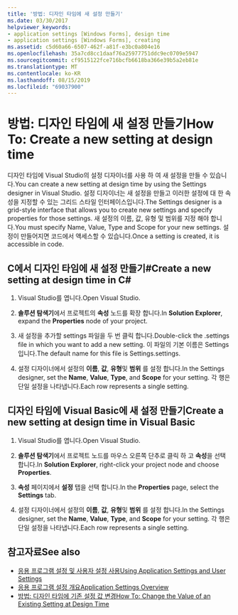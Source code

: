 ```yaml
---
title: '방법: 디자인 타임에 새 설정 만들기'
ms.date: 03/30/2017
helpviewer_keywords:
- application settings [Windows Forms], design time
- application settings [Windows Forms], creating
ms.assetid: c5d60a66-6507-462f-a81f-e3bc0a804e16
ms.openlocfilehash: 35a7cd8cc1daaf76a25977751ddc9ec0709e5947
ms.sourcegitcommit: cf9515122fce716bcfb6618ba366e39b5a2eb81e
ms.translationtype: MT
ms.contentlocale: ko-KR
ms.lasthandoff: 08/15/2019
ms.locfileid: "69037900"
---
```

# <a name="how-to-create-a-new-setting-at-design-time"></a><span data-ttu-id="7d52a-102">방법: 디자인 타임에 새 설정 만들기</span><span class="sxs-lookup"><span data-stu-id="7d52a-102">How To: Create a new setting at design time</span></span>

<span data-ttu-id="7d52a-103">디자인 타임에 Visual Studio의 설정 디자이너를 사용 하 여 새 설정을 만들 수 있습니다.</span><span class="sxs-lookup"><span data-stu-id="7d52a-103">You can create a new setting at design time by using the Settings designer in Visual Studio.</span></span> <span data-ttu-id="7d52a-104">설정 디자이너는 새 설정을 만들고 이러한 설정에 대 한 속성을 지정할 수 있는 그리드 스타일 인터페이스입니다.</span><span class="sxs-lookup"><span data-stu-id="7d52a-104">The Settings designer is a grid-style interface that allows you to create new settings and specify properties for those settings.</span></span> <span data-ttu-id="7d52a-105">새 설정의 이름, 값, 유형 및 범위를 지정 해야 합니다.</span><span class="sxs-lookup"><span data-stu-id="7d52a-105">You must specify Name, Value, Type and Scope for your new settings.</span></span> <span data-ttu-id="7d52a-106">설정이 만들어지면 코드에서 액세스할 수 있습니다.</span><span class="sxs-lookup"><span data-stu-id="7d52a-106">Once a setting is created, it is accessible in code.</span></span>

## <a name="create-a-new-setting-at-design-time-in-c"></a><span data-ttu-id="7d52a-107">C에서 디자인 타임에 새 설정 만들기\#</span><span class="sxs-lookup"><span data-stu-id="7d52a-107">Create a new setting at design time in C\#</span></span>

1. <span data-ttu-id="7d52a-108">Visual Studio를 엽니다.</span><span class="sxs-lookup"><span data-stu-id="7d52a-108">Open Visual Studio.</span></span>

2. <span data-ttu-id="7d52a-109">**솔루션 탐색기**에서 프로젝트의 **속성** 노드를 확장 합니다.</span><span class="sxs-lookup"><span data-stu-id="7d52a-109">In **Solution Explorer**, expand the **Properties** node of your project.</span></span>

3. <span data-ttu-id="7d52a-110">새 설정을 추가할 settings 파일을 두 번 클릭 합니다.</span><span class="sxs-lookup"><span data-stu-id="7d52a-110">Double-click the .settings file in which you want to add a new setting.</span></span> <span data-ttu-id="7d52a-111">이 파일의 기본 이름은 Settings입니다.</span><span class="sxs-lookup"><span data-stu-id="7d52a-111">The default name for this file is Settings.settings.</span></span>

4. <span data-ttu-id="7d52a-112">설정 디자이너에서 설정의 **이름**, **값**, **유형**및 **범위** 를 설정 합니다.</span><span class="sxs-lookup"><span data-stu-id="7d52a-112">In the Settings designer, set the **Name**, **Value**, **Type**, and **Scope** for your setting.</span></span> <span data-ttu-id="7d52a-113">각 행은 단일 설정을 나타냅니다.</span><span class="sxs-lookup"><span data-stu-id="7d52a-113">Each row represents a single setting.</span></span>

## <a name="create-a-new-setting-at-design-time-in-visual-basic"></a><span data-ttu-id="7d52a-114">디자인 타임에 Visual Basic에 새 설정 만들기</span><span class="sxs-lookup"><span data-stu-id="7d52a-114">Create a new setting at design time in Visual Basic</span></span>

1. <span data-ttu-id="7d52a-115">Visual Studio를 엽니다.</span><span class="sxs-lookup"><span data-stu-id="7d52a-115">Open Visual Studio.</span></span>

2. <span data-ttu-id="7d52a-116">**솔루션 탐색기**에서 프로젝트 노드를 마우스 오른쪽 단추로 클릭 하 고 **속성**을 선택 합니다.</span><span class="sxs-lookup"><span data-stu-id="7d52a-116">In **Solution Explorer**, right-click your project node and choose **Properties**.</span></span>

3. <span data-ttu-id="7d52a-117">**속성** 페이지에서 **설정** 탭을 선택 합니다.</span><span class="sxs-lookup"><span data-stu-id="7d52a-117">In the **Properties** page, select the **Settings** tab.</span></span>

4. <span data-ttu-id="7d52a-118">설정 디자이너에서 설정의 **이름**, **값**, **유형**및 **범위** 를 설정 합니다.</span><span class="sxs-lookup"><span data-stu-id="7d52a-118">In the Settings designer, set the **Name**, **Value**, **Type**, and **Scope** for your setting.</span></span> <span data-ttu-id="7d52a-119">각 행은 단일 설정을 나타냅니다.</span><span class="sxs-lookup"><span data-stu-id="7d52a-119">Each row represents a single setting.</span></span>

## <a name="see-also"></a><span data-ttu-id="7d52a-120">참고자료</span><span class="sxs-lookup"><span data-stu-id="7d52a-120">See also</span></span>

- [<span data-ttu-id="7d52a-121">응용 프로그램 설정 및 사용자 설정 사용</span><span class="sxs-lookup"><span data-stu-id="7d52a-121">Using Application Settings and User Settings</span></span>](using-application-settings-and-user-settings.md)
- [<span data-ttu-id="7d52a-122">응용 프로그램 설정 개요</span><span class="sxs-lookup"><span data-stu-id="7d52a-122">Application Settings Overview</span></span>](application-settings-overview.md)
- [<span data-ttu-id="7d52a-123">방법: 디자인 타임에 기존 설정 값 변경</span><span class="sxs-lookup"><span data-stu-id="7d52a-123">How To: Change the Value of an Existing Setting at Design Time</span></span>](how-to-change-the-value-of-an-existing-setting-at-design-time.md)
